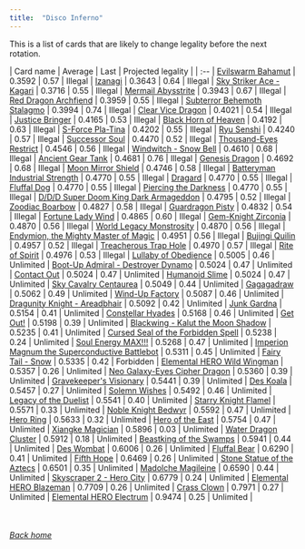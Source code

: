 ```yaml
---
title:  "Disco Inferno"
---
```


This is a list of cards that are likely to change legality before the next rotation.

| Card name | Average | Last | Projected legality |
| :-- |
[Evilswarm Bahamut](https://db.ygoprodeck.com/card/?search=Evilswarm%20Bahamut) | 0.3592 | 0.57 | Illegal |
[Izanagi](https://db.ygoprodeck.com/card/?search=Izanagi) | 0.3643 | 0.64 | Illegal |
[Sky Striker Ace - Kagari](https://db.ygoprodeck.com/card/?search=Sky%20Striker%20Ace%20-%20Kagari) | 0.3716 | 0.55 | Illegal |
[Mermail Abysstrite](https://db.ygoprodeck.com/card/?search=Mermail%20Abysstrite) | 0.3943 | 0.67 | Illegal |
[Red Dragon Archfiend](https://db.ygoprodeck.com/card/?search=Red%20Dragon%20Archfiend) | 0.3959 | 0.55 | Illegal |
[Subterror Behemoth Stalagmo](https://db.ygoprodeck.com/card/?search=Subterror%20Behemoth%20Stalagmo) | 0.3994 | 0.74 | Illegal |
[Clear Vice Dragon](https://db.ygoprodeck.com/card/?search=Clear%20Vice%20Dragon) | 0.4021 | 0.54 | Illegal |
[Justice Bringer](https://db.ygoprodeck.com/card/?search=Justice%20Bringer) | 0.4165 | 0.53 | Illegal |
[Black Horn of Heaven](https://db.ygoprodeck.com/card/?search=Black%20Horn%20of%20Heaven) | 0.4192 | 0.63 | Illegal |
[S-Force Pla-Tina](https://db.ygoprodeck.com/card/?search=S-Force%20Pla-Tina) | 0.4202 | 0.55 | Illegal |
[Ryu Senshi](https://db.ygoprodeck.com/card/?search=Ryu%20Senshi) | 0.4240 | 0.57 | Illegal |
[Successor Soul](https://db.ygoprodeck.com/card/?search=Successor%20Soul) | 0.4470 | 0.52 | Illegal |
[Thousand-Eyes Restrict](https://db.ygoprodeck.com/card/?search=Thousand-Eyes%20Restrict) | 0.4546 | 0.56 | Illegal |
[Windwitch - Snow Bell](https://db.ygoprodeck.com/card/?search=Windwitch%20-%20Snow%20Bell) | 0.4610 | 0.68 | Illegal |
[Ancient Gear Tank](https://db.ygoprodeck.com/card/?search=Ancient%20Gear%20Tank) | 0.4681 | 0.76 | Illegal |
[Genesis Dragon](https://db.ygoprodeck.com/card/?search=Genesis%20Dragon) | 0.4692 | 0.68 | Illegal |
[Moon Mirror Shield](https://db.ygoprodeck.com/card/?search=Moon%20Mirror%20Shield) | 0.4746 | 0.58 | Illegal |
[Batteryman Industrial Strength](https://db.ygoprodeck.com/card/?search=Batteryman%20Industrial%20Strength) | 0.4770 | 0.55 | Illegal |
[Dragard](https://db.ygoprodeck.com/card/?search=Dragard) | 0.4770 | 0.55 | Illegal |
[Fluffal Dog](https://db.ygoprodeck.com/card/?search=Fluffal%20Dog) | 0.4770 | 0.55 | Illegal |
[Piercing the Darkness](https://db.ygoprodeck.com/card/?search=Piercing%20the%20Darkness) | 0.4770 | 0.55 | Illegal |
[D/D/D Super Doom King Dark Armageddon](https://db.ygoprodeck.com/card/?search=D/D/D%20Super%20Doom%20King%20Dark%20Armageddon) | 0.4795 | 0.52 | Illegal |
[Zoodiac Boarbow](https://db.ygoprodeck.com/card/?search=Zoodiac%20Boarbow) | 0.4827 | 0.58 | Illegal |
[Guardragon Pisty](https://db.ygoprodeck.com/card/?search=Guardragon%20Pisty) | 0.4832 | 0.54 | Illegal |
[Fortune Lady Wind](https://db.ygoprodeck.com/card/?search=Fortune%20Lady%20Wind) | 0.4865 | 0.60 | Illegal |
[Gem-Knight Zirconia](https://db.ygoprodeck.com/card/?search=Gem-Knight%20Zirconia) | 0.4870 | 0.56 | Illegal |
[World Legacy Monstrosity](https://db.ygoprodeck.com/card/?search=World%20Legacy%20Monstrosity) | 0.4870 | 0.56 | Illegal |
[Endymion, the Mighty Master of Magic](https://db.ygoprodeck.com/card/?search=Endymion,%20the%20Mighty%20Master%20of%20Magic) | 0.4951 | 0.56 | Illegal |
[Bujingi Quilin](https://db.ygoprodeck.com/card/?search=Bujingi%20Quilin) | 0.4957 | 0.52 | Illegal |
[Treacherous Trap Hole](https://db.ygoprodeck.com/card/?search=Treacherous%20Trap%20Hole) | 0.4970 | 0.57 | Illegal |
[Rite of Spirit](https://db.ygoprodeck.com/card/?search=Rite%20of%20Spirit) | 0.4976 | 0.53 | Illegal |
[Lullaby of Obedience](https://db.ygoprodeck.com/card/?search=Lullaby%20of%20Obedience) | 0.5005 | 0.46 | Unlimited |
[Boot-Up Admiral - Destroyer Dynamo](https://db.ygoprodeck.com/card/?search=Boot-Up%20Admiral%20-%20Destroyer%20Dynamo) | 0.5024 | 0.47 | Unlimited |
[Contact Out](https://db.ygoprodeck.com/card/?search=Contact%20Out) | 0.5024 | 0.47 | Unlimited |
[Humanoid Slime](https://db.ygoprodeck.com/card/?search=Humanoid%20Slime) | 0.5024 | 0.47 | Unlimited |
[Sky Cavalry Centaurea](https://db.ygoprodeck.com/card/?search=Sky%20Cavalry%20Centaurea) | 0.5049 | 0.44 | Unlimited |
[Gagagadraw](https://db.ygoprodeck.com/card/?search=Gagagadraw) | 0.5062 | 0.49 | Unlimited |
[Wind-Up Factory](https://db.ygoprodeck.com/card/?search=Wind-Up%20Factory) | 0.5087 | 0.46 | Unlimited |
[Dragunity Knight - Areadbhair](https://db.ygoprodeck.com/card/?search=Dragunity%20Knight%20-%20Areadbhair) | 0.5092 | 0.42 | Unlimited |
[Junk Gardna](https://db.ygoprodeck.com/card/?search=Junk%20Gardna) | 0.5154 | 0.41 | Unlimited |
[Constellar Hyades](https://db.ygoprodeck.com/card/?search=Constellar%20Hyades) | 0.5168 | 0.46 | Unlimited |
[Get Out!](https://db.ygoprodeck.com/card/?search=Get%20Out!) | 0.5198 | 0.39 | Unlimited |
[Blackwing - Kalut the Moon Shadow](https://db.ygoprodeck.com/card/?search=Blackwing%20-%20Kalut%20the%20Moon%20Shadow) | 0.5235 | 0.41 | Unlimited |
[Cursed Seal of the Forbidden Spell](https://db.ygoprodeck.com/card/?search=Cursed%20Seal%20of%20the%20Forbidden%20Spell) | 0.5238 | 0.24 | Unlimited |
[Soul Energy MAX!!!](https://db.ygoprodeck.com/card/?search=Soul%20Energy%20MAX!!!) | 0.5268 | 0.47 | Unlimited |
[Imperion Magnum the Superconductive Battlebot](https://db.ygoprodeck.com/card/?search=Imperion%20Magnum%20the%20Superconductive%20Battlebot) | 0.5311 | 0.45 | Unlimited |
[Fairy Tail - Snow](https://db.ygoprodeck.com/card/?search=Fairy%20Tail%20-%20Snow) | 0.5335 | 0.42 | Forbidden |
[Elemental HERO Wild Wingman](https://db.ygoprodeck.com/card/?search=Elemental%20HERO%20Wild%20Wingman) | 0.5357 | 0.26 | Unlimited |
[Neo Galaxy-Eyes Cipher Dragon](https://db.ygoprodeck.com/card/?search=Neo%20Galaxy-Eyes%20Cipher%20Dragon) | 0.5360 | 0.39 | Unlimited |
[Gravekeeper's Visionary](https://db.ygoprodeck.com/card/?search=Gravekeeper's%20Visionary) | 0.5441 | 0.39 | Unlimited |
[Des Koala](https://db.ygoprodeck.com/card/?search=Des%20Koala) | 0.5457 | 0.27 | Unlimited |
[Solemn Wishes](https://db.ygoprodeck.com/card/?search=Solemn%20Wishes) | 0.5492 | 0.46 | Unlimited |
[Legacy of the Duelist](https://db.ygoprodeck.com/card/?search=Legacy%20of%20the%20Duelist) | 0.5541 | 0.40 | Unlimited |
[Starry Knight Flamel](https://db.ygoprodeck.com/card/?search=Starry%20Knight%20Flamel) | 0.5571 | 0.33 | Unlimited |
[Noble Knight Bedwyr](https://db.ygoprodeck.com/card/?search=Noble%20Knight%20Bedwyr) | 0.5592 | 0.47 | Unlimited |
[Hero Ring](https://db.ygoprodeck.com/card/?search=Hero%20Ring) | 0.5633 | 0.32 | Unlimited |
[Hero of the East](https://db.ygoprodeck.com/card/?search=Hero%20of%20the%20East) | 0.5754 | 0.47 | Unlimited |
[Xiangke Magician](https://db.ygoprodeck.com/card/?search=Xiangke%20Magician) | 0.5896 | 0.03 | Unlimited |
[Water Dragon Cluster](https://db.ygoprodeck.com/card/?search=Water%20Dragon%20Cluster) | 0.5912 | 0.18 | Unlimited |
[Beastking of the Swamps](https://db.ygoprodeck.com/card/?search=Beastking%20of%20the%20Swamps) | 0.5941 | 0.44 | Unlimited |
[Des Wombat](https://db.ygoprodeck.com/card/?search=Des%20Wombat) | 0.6006 | 0.26 | Unlimited |
[Fluffal Bear](https://db.ygoprodeck.com/card/?search=Fluffal%20Bear) | 0.6290 | 0.41 | Unlimited |
[Fifth Hope](https://db.ygoprodeck.com/card/?search=Fifth%20Hope) | 0.6469 | 0.26 | Unlimited |
[Stone Statue of the Aztecs](https://db.ygoprodeck.com/card/?search=Stone%20Statue%20of%20the%20Aztecs) | 0.6501 | 0.35 | Unlimited |
[Madolche Magileine](https://db.ygoprodeck.com/card/?search=Madolche%20Magileine) | 0.6590 | 0.44 | Unlimited |
[Skyscraper 2 - Hero City](https://db.ygoprodeck.com/card/?search=Skyscraper%202%20-%20Hero%20City) | 0.6779 | 0.24 | Unlimited |
[Elemental HERO Blazeman](https://db.ygoprodeck.com/card/?search=Elemental%20HERO%20Blazeman) | 0.7709 | 0.26 | Unlimited |
[Crass Clown](https://db.ygoprodeck.com/card/?search=Crass%20Clown) | 0.7971 | 0.27 | Unlimited |
[Elemental HERO Electrum](https://db.ygoprodeck.com/card/?search=Elemental%20HERO%20Electrum) | 0.9474 | 0.25 | Unlimited |

<br>

###### [Back home](index)
